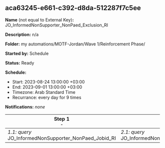 ## aca63245-e661-c392-d8da-512287f7c5ee

**Name** (not equal to External Key)**:** JO_InformedNonSupporter_NonPaed_Exclusion_RI

**Description:** n/a

**Folder:** my automations/MOTF-Jordan/Wave 1/Reinforcement Phase/

**Started by:** Schedule

**Status:** Ready

**Schedule:**

* Start: 2023-08-24 13:00:00 +03:00
* End: 2023-09-01 13:00:00 +03:00
* Timezone: Arab Standard Time
* Recurrance: every day for 9 times

**Notifications:** _none_


| Step 1<br>_<small>-</small>_ | Step 2<br>_<small>-</small>_ |
| --- | --- |
| _1.1: query_<br>JO_InformedNonSupporter_NonPaed_Jobid_RI | _2.1: query_<br>JO_InformedNonSupporter_NonPaed_Exclusion_RI |
